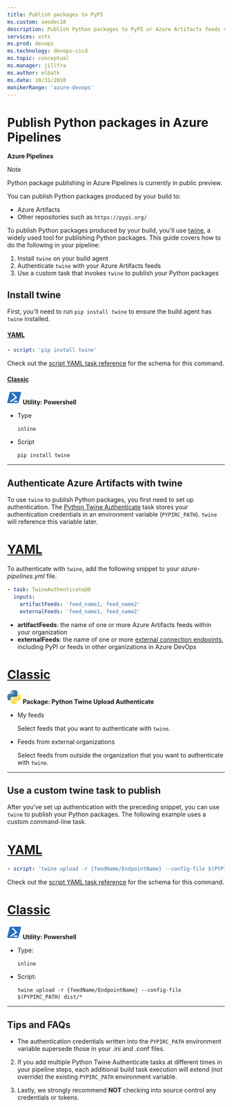 ```yaml
---
title: Publish packages to PyPI
ms.custom: seodec18
description: Publish Python packages to PyPI or Azure Artifacts feeds via builds with Azure Pipelines
services: vsts
ms.prod: devops
ms.technology: devops-cicd
ms.topic: conceptual
ms.manager: jillfra
ms.author: elbatk
ms.date: 10/31/2018
monikerRange: 'azure-devops'
---
```


# Publish Python packages in Azure Pipelines

**Azure Pipelines**

> [!NOTE]
> Python package publishing in Azure Pipelines is currently in public preview.

You can publish Python packages produced by your build to:

* Azure Artifacts
* Other repositories such as `https://pypi.org/`

To publish Python packages produced by your build, you'll use [twine](https://pypi.org/project/twine/), a widely used tool for publishing Python packages. This guide covers how to do the following in your pipeline:

1. Install `twine` on your build agent
2. Authenticate `twine` with your Azure Artifacts feeds
3. Use a custom task that invokes `twine` to publish your Python packages

## Install twine 

First, you'll need to run `pip install twine` to ensure the build agent has `twine` installed.

#### [YAML](#tab/yaml/)
```yaml
- script: 'pip install twine'
```

Check out the [script YAML task reference](../yaml-schema.md#script) for the schema for this command.

#### [Classic](#tab/classic/)
![icon](../tasks/utility/_img/powershell.png) **Utility: Powershell**

* Type

  ```
  inline
  ```
* Script

  ```
  pip install twine
  ```

* * *
## Authenticate Azure Artifacts with twine

To use `twine` to publish Python packages, you first need to set up authentication. The [Python Twine Authenticate](../tasks/package/twine-authenticate.md) task stores your authentication credentials in an environment variable (`PYPIRC_PATH`). `twine` will reference this variable later.

# [YAML](#tab/yaml)

To authenticate with `twine`, add the following snippet to your _azure-pipelines.yml_ file.

```yaml
- task: TwineAuthenticate@0
  inputs:
    artifactFeeds: 'feed_name1, feed_name2'
    externalFeeds: 'feed_name1, feed_name2'
```

* **artifactFeeds**: the name of one or more Azure Artifacts feeds within your organization
* **externalFeeds**: the name of one or more [external connection endpoints](/azure/devops/pipelines/library/service-endpoints), including PyPI or feeds in other organizations in Azure DevOps

# [Classic](#tab/classic)

![icon](../tasks/package/_img/python-twine-authenticate.png) **Package: Python Twine Upload Authenticate**

* My feeds 

   Select feeds that you want to authenticate with `twine`.

* Feeds from external organizations

   Select feeds from outside the organization that you want to authenticate with `twine`.

---

## Use a custom twine task to publish

After you've set up authentication with the preceding snippet, you can use `twine` to publish your Python packages. The following example uses a custom command-line task.

# [YAML](#tab/yaml)

```yaml
- script: 'twine upload -r {feedName/EndpointName} --config-file $(PYPIRC_PATH) {package path to publish}'
```

Check out the [script YAML task reference](../yaml-schema.md#script) for the schema for this command.

# [Classic](#tab/classic)

![icon](../tasks/utility/_img/powershell.png) **Utility: Powershell**

* Type:

   ```
   inline
   ```
* Script:

   ```
   twine upload -r {feedName/EndpointName} --config-file $(PYPIRC_PATH) dist/*
   ```

---

## Tips and FAQs

* The authentication credentials written into the `PYPIRC_PATH` environment variable supersede those in your .ini and .conf files. 

2. If you add multiple Python Twine Authenticate tasks at different times in your pipeline steps, each additional build task execution will extend (not override) the existing `PYPIRC_PATH` environment variable.

3. Lastly, we strongly recommend **NOT** checking into source control any credentials or tokens.

